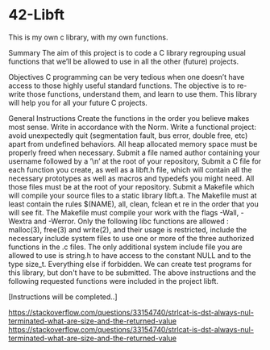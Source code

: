# 42-Libft
This is my own c library, with my own functions.

Summary
The aim of this project is to code a C library regrouping usual functions that we’ll be allowed to use in all the other (future) projects.

Objectives
C programming can be very tedious when one doesn’t have access to those highly useful standard functions. The objective is to re-write those functions, understand them, and learn to use them. This library will help you for all your future C projects.

General Instructions
Create the functions in the order you believe makes most sense.
Write in accordance with the Norm.
Write a functional project: avoid unexpectedly quit (segmentation fault, bus error, double free, etc) apart from undefined behaviors.
All heap allocated memory space must be properly freed when necessary.
Submit a file named author containing your username followed by a ’\n’ at the root of your repository,
Submit a C file for each function you create, as well as a libft.h file, which will contain all the necessary prototypes as well as macros and typedefs you might need. All those files must be at the root of your repository.
Submit a Makefile which will compile your source files to a static library libft.a.
The Makefile must at least contain the rules $(NAME), all, clean, fclean et re in the order that you will see fit.
The Makefile must compile your work with the flags -Wall, -Wextra and -Werror.
Only the following libc functions are allowed : malloc(3), free(3) and write(2), and their usage is restricted, include the necessary include system files to use one or more of the three authorized functions in the .c files.
The only additional system include file you are allowed to use is string.h to have access to the constant NULL and to the type size_t. Everything else if forbidden.
We can create test programs for this library, but don't have to be submitted.
The above instructions and the following requested functions were included in the project libft.

[Instructions will be completed..]

https://stackoverflow.com/questions/33154740/strlcat-is-dst-always-nul-terminated-what-are-size-and-the-returned-value https://stackoverflow.com/questions/33154740/strlcat-is-dst-always-nul-terminated-what-are-size-and-the-returned-value
